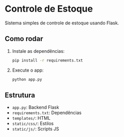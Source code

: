 # Controle de Estoque

Sistema simples de controle de estoque usando Flask.

## Como rodar

1. Instale as dependências:
   ```bash
   pip install -r requirements.txt
   ```
2. Execute o app:
   ```bash
   python app.py
   ```

## Estrutura
- `app.py`: Backend Flask
- `requirements.txt`: Dependências
- `templates/`: HTML
- `static/css/`: Estilos
- `static/js/`: Scripts JS
